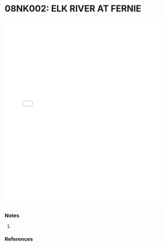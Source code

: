 # 08NK002: ELK RIVER AT FERNIE

<iframe src="/distribution_estimation/_static/stations/08NK002_fdc.html" width="100%" height="600" frameborder="0"></iframe>

### Notes
1. 

### References


